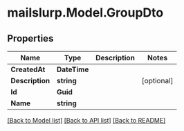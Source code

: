 # mailslurp.Model.GroupDto
## Properties

Name | Type | Description | Notes
------------ | ------------- | ------------- | -------------
**CreatedAt** | **DateTime** |  | 
**Description** | **string** |  | [optional] 
**Id** | **Guid** |  | 
**Name** | **string** |  | 

[[Back to Model list]](../README.md#documentation-for-models) [[Back to API list]](../README.md#documentation-for-api-endpoints) [[Back to README]](../README.md)

